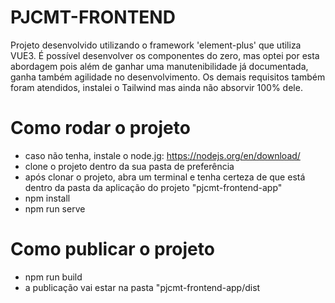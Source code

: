 # PJCMT-FRONTEND
Projeto desenvolvido utilizando o framework 'element-plus' que utiliza VUE3. É possível desenvolver os componentes do zero,
mas optei por esta abordagem pois além de ganhar uma manutenibilidade já documentada, ganha também agilidade no desenvolvimento.
Os demais requisitos também foram atendidos, instalei o Tailwind mas ainda não absorvir 100% dele.

# Como rodar o projeto
- caso não tenha, instale o node.jg: https://nodejs.org/en/download/
- clone o projeto dentro da sua pasta de preferência
- após clonar o projeto, abra um terminal e tenha certeza de que está dentro da pasta da aplicação do projeto "pjcmt-frontend-app"
- npm install
- npm run serve

# Como publicar o projeto
- npm run build
- a publicação vai estar na pasta "pjcmt-frontend-app/dist
